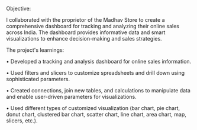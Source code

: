 Objective:

I collaborated with the proprietor of the Madhav Store to create a comprehensive dashboard for tracking and analyzing their online sales across India. The dashboard provides informative data and smart visualizations to enhance decision-making and sales strategies.


The project's learnings:

• Developed a tracking and analysis dashboard for online sales information.

• Used filters and slicers to customize spreadsheets and drill down using sophisticated parameters.

• Created connections, join new tables, and calculations to manipulate data and enable user-driven parameters for visualizations.

• Used different types of customized visualization (bar chart, pie chart, donut chart, clustered bar chart, scatter chart, line chart, area chart, map, slicers, etc.).
